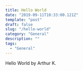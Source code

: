 ```yaml
---
title: Hello World 
date: "2019-09-11T10:33:00.121Z"
template: "post"
draft: false
slug: "/hello-world"
category: "General"
description: ""
tags:
  - "General"
---
```


Hello World by Arthur K.

